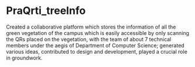 # PraQrti_treeInfo
Created a collaborative platform which stores the information of all the green vegetation of the campus
which is easily accessible by only scanning the QRs placed on the vegetation, with the team of about 7 technical
members under the aegis of Department of Computer Science; generated various ideas, contributed to design and
development, played a crucial role in groundwork.



